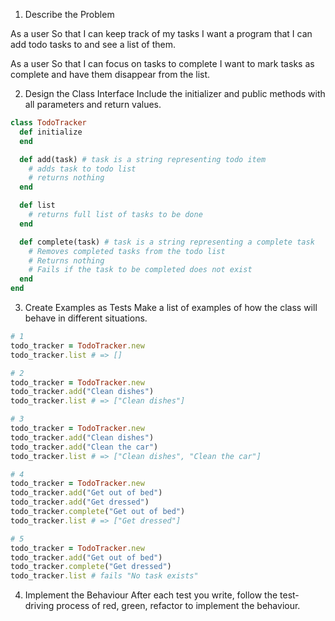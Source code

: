 1. Describe the Problem

As a user
So that I can keep track of my tasks
I want a program that I can add todo tasks to and see a list of them.

As a user
So that I can focus on tasks to complete
I want to mark tasks as complete and have them disappear from the list.

2. Design the Class Interface
Include the initializer and public methods with all parameters and return values.

```ruby
class TodoTracker
  def initialize
  end

  def add(task) # task is a string representing todo item
    # adds task to todo list
    # returns nothing
  end

  def list
    # returns full list of tasks to be done
  end

  def complete(task) # task is a string representing a complete task
    # Removes completed tasks from the todo list
    # Returns nothing
    # Fails if the task to be completed does not exist
  end
end
```
3. Create Examples as Tests
Make a list of examples of how the class will behave in different situations.

```ruby
# 1
todo_tracker = TodoTracker.new
todo_tracker.list # => []

# 2
todo_tracker = TodoTracker.new
todo_tracker.add("Clean dishes")
todo_tracker.list # => ["Clean dishes"]

# 3
todo_tracker = TodoTracker.new
todo_tracker.add("Clean dishes")
todo_tracker.add("Clean the car")
todo_tracker.list # => ["Clean dishes", "Clean the car"]

# 4
todo_tracker = TodoTracker.new
todo_tracker.add("Get out of bed")
todo_tracker.add("Get dressed")
todo_tracker.complete("Get out of bed")
todo_tracker.list # => ["Get dressed"]

# 5
todo_tracker = TodoTracker.new
todo_tracker.add("Get out of bed")
todo_tracker.complete("Get dressed")
todo_tracker.list # fails "No task exists"
```

4. Implement the Behaviour
After each test you write, follow the test-driving process of red, green, refactor to implement the behaviour.
